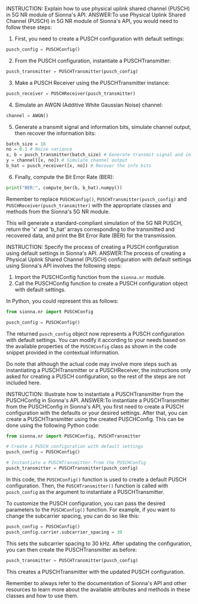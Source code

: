 INSTRUCTION: Explain how to use physical uplink shared channel (PUSCH) in 5G NR module of Sionna's API.
ANSWER:To use Physical Uplink Shared Channel (PUSCH) in 5G NR module of Sionna's API, you would need to follow these steps:

1. First, you need to create a PUSCH configuration with default settings:
```python
pusch_config = PUSCHConfig()
```

2. From the PUSCH configuration, instantiate a PUSCHTransmitter:
```python
pusch_transmitter = PUSCHTransmitter(pusch_config)
```

3. Make a PUSCH Receiver using the PUSCHTransmitter instance:
```python
pusch_receiver = PUSCHReceiver(pusch_transmitter)
```

4. Simulate an AWGN (Additive White Gaussian Noise) channel:
```python
channel = AWGN()
```

5. Generate a transmit signal and information bits, simulate channel output, then recover the information bits:
```python
batch_size = 16
no = 0.1 # Noise variance
x, b = pusch_transmitter(batch_size) # Generate transmit signal and info bits
y = channel([x, no]) # Simulate channel output
b_hat = pusch_receiver([x, no]) # Recover the info bits
```

6. Finally, compute the Bit Error Rate (BER):
```python
print("BER:", compute_ber(b, b_hat).numpy())
```

Remember to replace `PUSCHConfig()`, `PUSCHTransmitter(pusch_config)` and `PUSCHReceiver(pusch_transmitter)` with the appropriate classes and methods from the Sionna's 5G NR module.

This will generate a standard-compliant simulation of the 5G NR PUSCH, return the 'x' and 'b_hat' arrays corresponding to the transmitted and recovered data, and print the Bit Error Rate (BER) for the transmission.

INSTRUCTION: Specify the process of creating a PUSCH configuration using default settings in Sionna's API.
ANSWER:The process of creating a Physical Uplink Shared Channel (PUSCH) configuration with default settings using Sionna's API involves the following steps:

1. Import the PUSCHConfig function from the `sionna.nr` module.
2. Call the PUSCHConfig function to create a PUSCH configuration object with default settings.

In Python, you could represent this as follows:

```python
from sionna.nr import PUSCHConfig

pusch_config = PUSCHConfig()
```
The returned `pusch_config` object now represents a PUSCH configuration with default settings. You can modify it according to your needs based on the available properties of the `PUSCHConfig` class as shown in the code snippet provided in the contextual information.

Do note that although the actual code may involve more steps such as instantiating a PUSCHTransmitter or a PUSCHReceiver, the instructions only asked for creating a PUSCH configuration, so the rest of the steps are not included here.


INSTRUCTION: Illustrate how to instantiate a PUSCHTransmitter from the PUSCHConfig in Sionna's API.
ANSWER:To instantiate a PUSCHTransmitter from the PUSCHConfig in Sionna's API, you first need to create a PUSCH configuration with the defaults or your desired settings. After that, you can create a PUSCHTransmitter using the created PUSCHConfig. This can be done using the following Python code:

```python
from sionna.nr import PUSCHConfig, PUSCHTransmitter

# Create a PUSCH configuration with default settings
pusch_config = PUSCHConfig()

# Instantiate a PUSCHTransmitter from the PUSCHConfig
pusch_transmitter = PUSCHTransmitter(pusch_config)
```

In this code, the `PUSCHConfig()` function is used to create a default PUSCH configuration. Then, the `PUSCHTransmitter()` function is called with `pusch_config` as the argument to instantiate a PUSCHTransmitter.

To customize the PUSCH configuration, you can pass the desired parameters to the `PUSCHConfig()` function. For example, if you want to change the subcarrier spacing, you can do so like this:

```python
pusch_config = PUSCHConfig()
pusch_config.carrier.subcarrier_spacing = 30
```
This sets the subcarrier spacing to 30 kHz. After updating the configuration, you can then create the PUSCHTransmitter as before:

```python
pusch_transmitter = PUSCHTransmitter(pusch_config)
```

This creates a PUSCHTransmitter with the updated PUSCH configuration.

Remember to always refer to the documentation of Sionna's API and other resources to learn more about the available attributes and methods in these classes and how to use them.